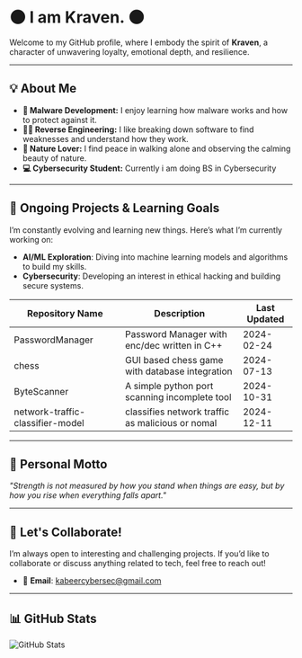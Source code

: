 # 🌑 **I am Kraven.** 🌑

Welcome to my GitHub profile, where I embody the spirit of **Kraven**, a character of unwavering loyalty, emotional depth, and resilience.  

---

## 💡 **About Me**

- **🔐 Malware Development:** I enjoy learning how malware works and how to protect against it.
- **🕵️‍♂️ Reverse Engineering:** I like breaking down software to find weaknesses and understand how they work.
- **🌳 Nature Lover:** I find peace in walking alone and observing the calming beauty of nature.
- **💻 Cybersecurity Student:** Currently i am doing BS in Cybersecurity

---
 


## 🚀 **Ongoing Projects & Learning Goals**
I’m constantly evolving and learning new things. Here’s what I’m currently working on:

- **AI/ML Exploration**: Diving into machine learning models and algorithms to build my skills.
- **Cybersecurity**: Developing an interest in ethical hacking and building secure systems.

| Repository Name                  | Description                                     | Last Updated        |
|----------------------------------|-------------------------------------------------|---------------------|
| PasswordManager                  | Password Manager with enc/dec written in C++    | 2024-02-24          |
| chess                            | GUI based chess game with database integration  | 2024-07-13          |
| ByteScanner                      | A simple python port scanning incomplete tool   | 2024-10-31          |
| network-traffic-classifier-model | classifies network traffic as malicious or nomal| 2024-12-11          |

---

## 📝 **Personal Motto**
_"Strength is not measured by how you stand when things are easy, but by how you rise when everything falls apart."_

---

## 🤝 **Let's Collaborate!**
I’m always open to interesting and challenging projects. If you’d like to collaborate or discuss anything related to tech, feel free to reach out!
- 📧 **Email**: [kabeercybersec@gmail.com](mailto:your.email@example.com)

---

## 📊 **GitHub Stats**
![GitHub Stats](https://github-readme-stats.vercel.app/api?username=0kraven&show_icons=true&hide_title=true&hide=prs)



